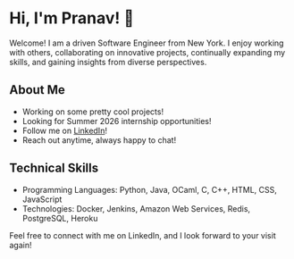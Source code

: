 # Hi, I'm Pranav! 👋

Welcome! I am a driven Software Engineer from New York. I enjoy working with others, collaborating on innovative projects, continually expanding my skills, and gaining insights from diverse perspectives. 

## About Me

- Working on some pretty cool projects!
- Looking for Summer 2026 internship opportunities!
- Follow me on [LinkedIn](https://www.linkedin.com/in/pranav-jothivel/)!
- Reach out anytime, always happy to chat!

## Technical Skills

- Programming Languages: Python, Java, OCaml, C, C++, HTML, CSS, JavaScript
- Technologies: Docker, Jenkins, Amazon Web Services, Redis, PostgreSQL, Heroku

Feel free to connect with me on LinkedIn, and I look forward to your visit again!

<!-- <br>
<br>

![Pranav's GitHub stats](https://github-readme-stats.vercel.app/api?username=pranavjothivel) -->
